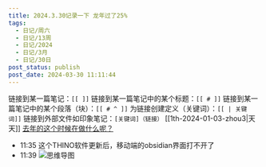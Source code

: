 ```yaml
---
title: 2024.3.30记录一下 龙年过了25%
tags:
  - 日记/周六
  - 日记/13周
  - 日记/2024
  - 日记/3月
  - 日记/30日
post_status: publish
post_date: 2024-03-30 11:11:44
---
```

链接到某一篇笔记：`[[ ]]`
链接到某一篇笔记中的某个标题：`[[ # ]]`
链接到某一篇笔记中的某个段落（块）：`[[ # ^ ]]`
为链接创建定义（关键词）：`[[ | 关键词]]`
链接到外部文件如印象笔记：`[关键词]（链接）`
[[1th-2024-01-03-zhou3|天天]]
[去年的这个时候在做什么呢？](./1th-2023-01-03-zhou2.md)
- 11:35 这个THINO软件更新后，移动端的obsidian界面打不开了
- 11:39 ![思维导图](https://blogimg.mrhuang.space/img/2022-01-28/20220125094327.png)